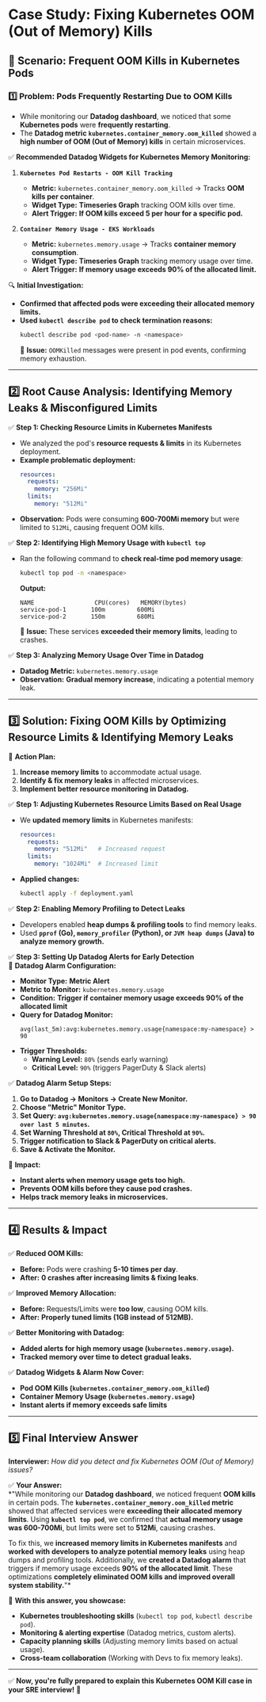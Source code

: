 # **Case Study: Fixing Kubernetes OOM (Out of Memory) Kills**

## **🚀 Scenario: Frequent OOM Kills in Kubernetes Pods**  

### **1️⃣ Problem: Pods Frequently Restarting Due to OOM Kills**  
- While monitoring our **Datadog dashboard**, we noticed that some **Kubernetes pods** were **frequently restarting**.  
- The **Datadog metric `kubernetes.container_memory.oom_killed`** showed a **high number of OOM (Out of Memory) kills** in certain microservices.  

✅ **Recommended Datadog Widgets for Kubernetes Memory Monitoring:**  
1. **`Kubernetes Pod Restarts - OOM Kill Tracking`**  
   - **Metric:** `kubernetes.container_memory.oom_killed` → Tracks **OOM kills per container**.  
   - **Widget Type:** **Timeseries Graph** tracking OOM kills over time.  
   - **Alert Trigger:** **If OOM kills exceed 5 per hour for a specific pod.**  

2. **`Container Memory Usage - EKS Workloads`**  
   - **Metric:** `kubernetes.memory.usage` → Tracks **container memory consumption**.  
   - **Widget Type:** **Timeseries Graph** tracking memory usage over time.  
   - **Alert Trigger:** **If memory usage exceeds 90% of the allocated limit.**  

🔍 **Initial Investigation:**  
- **Confirmed that affected pods were exceeding their allocated memory limits.**  
- **Used `kubectl describe pod` to check termination reasons:**  
  ```bash
  kubectl describe pod <pod-name> -n <namespace>
  ```  
  🔴 **Issue:** `OOMKilled` messages were present in pod events, confirming memory exhaustion.  

---

## **2️⃣ Root Cause Analysis: Identifying Memory Leaks & Misconfigured Limits**  

✅ **Step 1: Checking Resource Limits in Kubernetes Manifests**  
- We analyzed the pod's **resource requests & limits** in its Kubernetes deployment.  
- **Example problematic deployment:**  
  ```yaml
  resources:
    requests:
      memory: "256Mi"
    limits:
      memory: "512Mi"
  ```  
- **Observation:** Pods were consuming **600-700Mi memory** but were limited to `512Mi`, causing frequent OOM kills.  

✅ **Step 2: Identifying High Memory Usage with `kubectl top`**  
- Ran the following command to **check real-time pod memory usage**:  
  ```bash
  kubectl top pod -n <namespace>
  ```  
  **Output:**  
  ```
  NAME                 CPU(cores)   MEMORY(bytes)   
  service-pod-1       100m         600Mi   
  service-pod-2       150m         680Mi  
  ```  
  🔴 **Issue:** These services **exceeded their memory limits**, leading to crashes.  

✅ **Step 3: Analyzing Memory Usage Over Time in Datadog**  
- **Datadog Metric:** `kubernetes.memory.usage`  
- **Observation:** **Gradual memory increase**, indicating a potential memory leak.  

---

## **3️⃣ Solution: Fixing OOM Kills by Optimizing Resource Limits & Identifying Memory Leaks**  

🚨 **Action Plan:**  
1. **Increase memory limits** to accommodate actual usage.  
2. **Identify & fix memory leaks** in affected microservices.  
3. **Implement better resource monitoring in Datadog.**  

✅ **Step 1: Adjusting Kubernetes Resource Limits Based on Real Usage**  
- We **updated memory limits** in Kubernetes manifests:  
  ```yaml
  resources:
    requests:
      memory: "512Mi"   # Increased request
    limits:
      memory: "1024Mi"  # Increased limit
  ```  
- **Applied changes:**  
  ```bash
  kubectl apply -f deployment.yaml
  ```  

✅ **Step 2: Enabling Memory Profiling to Detect Leaks**  
- Developers enabled **heap dumps & profiling tools** to find memory leaks.  
- Used **`pprof` (Go), `memory_profiler` (Python), or `JVM heap dumps` (Java) to analyze memory growth.**  

✅ **Step 3: Setting Up Datadog Alerts for Early Detection**  
📌 **Datadog Alarm Configuration:**  
- **Monitor Type:** **Metric Alert**  
- **Metric to Monitor:** `kubernetes.memory.usage`  
- **Condition:** **Trigger if container memory usage exceeds 90% of the allocated limit**  
- **Query for Datadog Monitor:**  
  ```text
  avg(last_5m):avg:kubernetes.memory.usage{namespace:my-namespace} > 90
  ```  
- **Trigger Thresholds:**  
  - **Warning Level:** `80%` (sends early warning)  
  - **Critical Level:** `90%` (triggers PagerDuty & Slack alerts)  

✅ **Datadog Alarm Setup Steps:**  
1. **Go to Datadog → Monitors → Create New Monitor.**  
2. **Choose "Metric" Monitor Type.**  
3. **Set Query: `avg:kubernetes.memory.usage{namespace:my-namespace} > 90 over last 5 minutes`.**  
4. **Set Warning Threshold at `80%`, Critical Threshold at `90%`.**  
5. **Trigger notification to Slack & PagerDuty on critical alerts.**  
6. **Save & Activate the Monitor.**  

📌 **Impact:**  
- **Instant alerts when memory usage gets too high.**  
- **Prevents OOM kills before they cause pod crashes.**  
- **Helps track memory leaks in microservices.**  

---

## **4️⃣ Results & Impact**  

✅ **Reduced OOM Kills:**  
  - **Before:** Pods were crashing **5-10 times per day**.  
  - **After:** **0 crashes after increasing limits & fixing leaks**.  

✅ **Improved Memory Allocation:**  
  - **Before:** Requests/Limits were **too low**, causing OOM kills.  
  - **After:** **Properly tuned limits (1GB instead of 512MB).**  

✅ **Better Monitoring with Datadog:**  
  - **Added alerts for high memory usage (`kubernetes.memory.usage`).**  
  - **Tracked memory over time to detect gradual leaks.**  

✅ **Datadog Widgets & Alarm Now Cover:**  
  - **Pod OOM Kills (`kubernetes.container_memory.oom_killed`)**  
  - **Container Memory Usage (`kubernetes.memory.usage`)**  
  - **Instant alerts if memory exceeds safe limits**  

---

## **5️⃣ Final Interview Answer**  
**Interviewer:** *How did you detect and fix Kubernetes OOM (Out of Memory) issues?*  

✅ **Your Answer:**  
*"While monitoring our **Datadog dashboard**, we noticed frequent **OOM kills** in certain pods. The **`kubernetes.container_memory.oom_killed` metric** showed that affected services were **exceeding their allocated memory limits**. Using **`kubectl top pod`**, we confirmed that **actual memory usage was 600-700Mi**, but limits were set to **512Mi**, causing crashes.  

To fix this, we **increased memory limits in Kubernetes manifests** and **worked with developers to analyze potential memory leaks** using heap dumps and profiling tools. Additionally, we **created a Datadog alarm** that triggers if memory usage exceeds **90% of the allocated limit**. These optimizations **completely eliminated OOM kills and improved overall system stability.**"*  

🚀 **With this answer, you showcase:**  
- **Kubernetes troubleshooting skills** (`kubectl top pod`, `kubectl describe pod`).  
- **Monitoring & alerting expertise** (Datadog metrics, custom alerts).  
- **Capacity planning skills** (Adjusting memory limits based on actual usage).  
- **Cross-team collaboration** (Working with Devs to fix memory leaks).  

---

✅ **Now, you're fully prepared to explain this Kubernetes OOM Kill case in your SRE interview!** 🚀

